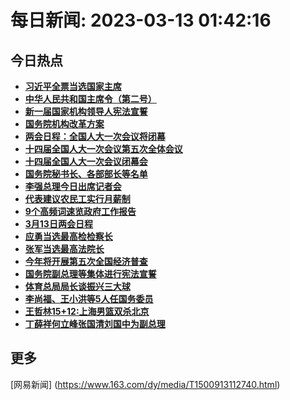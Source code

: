 
# 每日新闻: 2023-03-13 01:42:16
## 今日热点

- **[习近平全票当选国家主席](https://www.163.com/search?keyword=%E4%B9%A0%E8%BF%91%E5%B9%B3%E5%85%A8%E7%A5%A8%E5%BD%93%E9%80%89%E5%9B%BD%E5%AE%B6%E4%B8%BB%E5%B8%AD)**
- **[中华人民共和国主席令（第二号）](https://www.163.com/search?keyword=%E4%B8%AD%E5%8D%8E%E4%BA%BA%E6%B0%91%E5%85%B1%E5%92%8C%E5%9B%BD%E4%B8%BB%E5%B8%AD%E4%BB%A4%EF%BC%88%E7%AC%AC%E4%BA%8C%E5%8F%B7%EF%BC%89)**
- **[新一届国家机构领导人宪法宣誓](https://www.163.com/search?keyword=%E6%96%B0%E4%B8%80%E5%B1%8A%E5%9B%BD%E5%AE%B6%E6%9C%BA%E6%9E%84%E9%A2%86%E5%AF%BC%E4%BA%BA%E5%AE%AA%E6%B3%95%E5%AE%A3%E8%AA%93)**
- **[国务院机构改革方案](https://www.163.com/search?keyword=%E5%9B%BD%E5%8A%A1%E9%99%A2%E6%9C%BA%E6%9E%84%E6%94%B9%E9%9D%A9%E6%96%B9%E6%A1%88)**
- **[两会日程：全国人大一次会议将闭幕](https://www.163.com/search?keyword=%E4%B8%A4%E4%BC%9A%E6%97%A5%E7%A8%8B%EF%BC%9A%E5%85%A8%E5%9B%BD%E4%BA%BA%E5%A4%A7%E4%B8%80%E6%AC%A1%E4%BC%9A%E8%AE%AE%E5%B0%86%E9%97%AD%E5%B9%95)**
- **[十四届全国人大一次会议第五次全体会议](https://www.163.com/search?keyword=%E5%8D%81%E5%9B%9B%E5%B1%8A%E5%85%A8%E5%9B%BD%E4%BA%BA%E5%A4%A7%E4%B8%80%E6%AC%A1%E4%BC%9A%E8%AE%AE%E7%AC%AC%E4%BA%94%E6%AC%A1%E5%85%A8%E4%BD%93%E4%BC%9A%E8%AE%AE)**
- **[十四届全国人大一次会议闭幕会](https://www.163.com/search?keyword=%E5%8D%81%E5%9B%9B%E5%B1%8A%E5%85%A8%E5%9B%BD%E4%BA%BA%E5%A4%A7%E4%B8%80%E6%AC%A1%E4%BC%9A%E8%AE%AE%E9%97%AD%E5%B9%95%E4%BC%9A)**
- **[国务院秘书长、各部部长等名单](https://www.163.com/search?keyword=%E5%9B%BD%E5%8A%A1%E9%99%A2%E7%A7%98%E4%B9%A6%E9%95%BF%E3%80%81%E5%90%84%E9%83%A8%E9%83%A8%E9%95%BF%E7%AD%89%E5%90%8D%E5%8D%95)**
- **[李强总理今日出席记者会](https://www.163.com/search?keyword=%E6%9D%8E%E5%BC%BA%E6%80%BB%E7%90%86%E4%BB%8A%E6%97%A5%E5%87%BA%E5%B8%AD%E8%AE%B0%E8%80%85%E4%BC%9A)**
- **[代表建议农民工实行月薪制](https://www.163.com/search?keyword=%E4%BB%A3%E8%A1%A8%E5%BB%BA%E8%AE%AE%E5%86%9C%E6%B0%91%E5%B7%A5%E5%AE%9E%E8%A1%8C%E6%9C%88%E8%96%AA%E5%88%B6)**
- **[9个高频词速览政府工作报告](https://www.163.com/search?keyword=9%E4%B8%AA%E9%AB%98%E9%A2%91%E8%AF%8D%E9%80%9F%E8%A7%88%E6%94%BF%E5%BA%9C%E5%B7%A5%E4%BD%9C%E6%8A%A5%E5%91%8A)**
- **[3月13日两会日程](https://www.163.com/search?keyword=3%E6%9C%8813%E6%97%A5%E4%B8%A4%E4%BC%9A%E6%97%A5%E7%A8%8B)**
- **[应勇当选最高检检察长](https://www.163.com/search?keyword=%E5%BA%94%E5%8B%87%E5%BD%93%E9%80%89%E6%9C%80%E9%AB%98%E6%A3%80%E6%A3%80%E5%AF%9F%E9%95%BF)**
- **[张军当选最高法院长](https://www.163.com/search?keyword=%E5%BC%A0%E5%86%9B%E5%BD%93%E9%80%89%E6%9C%80%E9%AB%98%E6%B3%95%E9%99%A2%E9%95%BF)**
- **[今年将开展第五次全国经济普查](https://www.163.com/search?keyword=%E4%BB%8A%E5%B9%B4%E5%B0%86%E5%BC%80%E5%B1%95%E7%AC%AC%E4%BA%94%E6%AC%A1%E5%85%A8%E5%9B%BD%E7%BB%8F%E6%B5%8E%E6%99%AE%E6%9F%A5)**
- **[国务院副总理等集体进行宪法宣誓](https://www.163.com/search?keyword=%E5%9B%BD%E5%8A%A1%E9%99%A2%E5%89%AF%E6%80%BB%E7%90%86%E7%AD%89%E9%9B%86%E4%BD%93%E8%BF%9B%E8%A1%8C%E5%AE%AA%E6%B3%95%E5%AE%A3%E8%AA%93)**
- **[体育总局局长谈振兴三大球](https://www.163.com/search?keyword=%E4%BD%93%E8%82%B2%E6%80%BB%E5%B1%80%E5%B1%80%E9%95%BF%E8%B0%88%E6%8C%AF%E5%85%B4%E4%B8%89%E5%A4%A7%E7%90%83)**
- **[李尚福、王小洪等5人任国务委员](https://www.163.com/search?keyword=%E6%9D%8E%E5%B0%9A%E7%A6%8F%E3%80%81%E7%8E%8B%E5%B0%8F%E6%B4%AA%E7%AD%895%E4%BA%BA%E4%BB%BB%E5%9B%BD%E5%8A%A1%E5%A7%94%E5%91%98)**
- **[王哲林15+12:上海男篮双杀北京](https://www.163.com/search?keyword=%E7%8E%8B%E5%93%B2%E6%9E%9715%2B12+%E4%B8%8A%E6%B5%B7%E7%94%B7%E7%AF%AE%E5%8F%8C%E6%9D%80%E5%8C%97%E4%BA%AC)**
- **[丁薛祥何立峰张国清刘国中为副总理](https://www.163.com/search?keyword=%E4%B8%81%E8%96%9B%E7%A5%A5%E4%BD%95%E7%AB%8B%E5%B3%B0%E5%BC%A0%E5%9B%BD%E6%B8%85%E5%88%98%E5%9B%BD%E4%B8%AD%E4%B8%BA%E5%89%AF%E6%80%BB%E7%90%86)**

## 更多
[网易新闻] (https://www.163.com/dy/media/T1500913112740.html)
